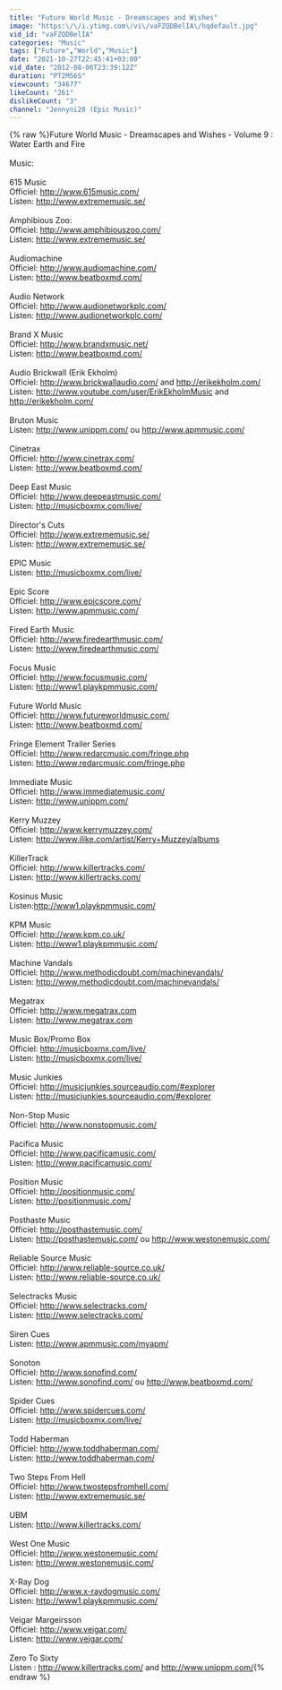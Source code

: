 ```yaml
---
title: "Future World Music - Dreamscapes and Wishes"
image: "https:\/\/i.ytimg.com\/vi\/vaFZQDBelIA\/hqdefault.jpg"
vid_id: "vaFZQDBelIA"
categories: "Music"
tags: ["Future","World","Music"]
date: "2021-10-27T22:45:41+03:00"
vid_date: "2012-08-06T23:39:12Z"
duration: "PT2M56S"
viewcount: "34677"
likeCount: "261"
dislikeCount: "3"
channel: "Jennyni20 (Epic Music)"
---
```

{% raw %}Future World Music - Dreamscapes and Wishes - Volume 9 : Water Earth and Fire<br /><br />Music:<br /><br />615 Music<br />Officiel: <a rel="nofollow" target="blank" href="http://www.615music.com/">http://www.615music.com/</a><br />Listen: <a rel="nofollow" target="blank" href="http://www.extrememusic.se/">http://www.extrememusic.se/</a><br /><br />Amphibious Zoo:<br />Officiel: <a rel="nofollow" target="blank" href="http://www.amphibiouszoo.com/">http://www.amphibiouszoo.com/</a><br />Listen: <a rel="nofollow" target="blank" href="http://www.extrememusic.se/">http://www.extrememusic.se/</a><br /><br />Audiomachine<br />Officiel: <a rel="nofollow" target="blank" href="http://www.audiomachine.com/">http://www.audiomachine.com/</a><br />Listen: <a rel="nofollow" target="blank" href="http://www.beatboxmd.com/">http://www.beatboxmd.com/</a><br /><br />Audio Network<br />Officiel: <a rel="nofollow" target="blank" href="http://www.audionetworkplc.com/">http://www.audionetworkplc.com/</a><br />Listen: <a rel="nofollow" target="blank" href="http://www.audionetworkplc.com/">http://www.audionetworkplc.com/</a><br /><br />Brand X Music<br />Officiel: <a rel="nofollow" target="blank" href="http://www.brandxmusic.net/">http://www.brandxmusic.net/</a><br />Listen: <a rel="nofollow" target="blank" href="http://www.beatboxmd.com/">http://www.beatboxmd.com/</a><br /><br />Audio Brickwall (Erik Ekholm)<br />Officiel: <a rel="nofollow" target="blank" href="http://www.brickwallaudio.com/">http://www.brickwallaudio.com/</a> and <a rel="nofollow" target="blank" href="http://erikekholm.com/">http://erikekholm.com/</a><br />Listen: <a rel="nofollow" target="blank" href="http://www.youtube.com/user/ErikEkholmMusic">http://www.youtube.com/user/ErikEkholmMusic</a> and <a rel="nofollow" target="blank" href="http://erikekholm.com/">http://erikekholm.com/</a><br /><br />Bruton Music<br />Listen: <a rel="nofollow" target="blank" href="http://www.unippm.com/">http://www.unippm.com/</a> ou <a rel="nofollow" target="blank" href="http://www.apmmusic.com/">http://www.apmmusic.com/</a><br /><br />Cinetrax<br />Officiel: <a rel="nofollow" target="blank" href="http://www.cinetrax.com/">http://www.cinetrax.com/</a><br />Listen: <a rel="nofollow" target="blank" href="http://www.beatboxmd.com/">http://www.beatboxmd.com/</a><br /><br />Deep East Music<br />Officiel: <a rel="nofollow" target="blank" href="http://www.deepeastmusic.com/">http://www.deepeastmusic.com/</a><br />Listen: <a rel="nofollow" target="blank" href="http://musicboxmx.com/live/">http://musicboxmx.com/live/</a><br /><br />Director's Cuts<br />Officiel: <a rel="nofollow" target="blank" href="http://www.extrememusic.se/">http://www.extrememusic.se/</a><br />Listen: <a rel="nofollow" target="blank" href="http://www.extrememusic.se/">http://www.extrememusic.se/</a><br /><br />EPIC Music<br />Listen: <a rel="nofollow" target="blank" href="http://musicboxmx.com/live/">http://musicboxmx.com/live/</a><br /><br />Epic Score<br />Officiel: <a rel="nofollow" target="blank" href="http://www.epicscore.com/">http://www.epicscore.com/</a><br />Listen: <a rel="nofollow" target="blank" href="http://www.apmmusic.com/">http://www.apmmusic.com/</a><br /><br />Fired Earth Music<br />Officiel: <a rel="nofollow" target="blank" href="http://www.firedearthmusic.com/">http://www.firedearthmusic.com/</a><br />Listen: <a rel="nofollow" target="blank" href="http://www.firedearthmusic.com/">http://www.firedearthmusic.com/</a><br /><br />Focus Music<br />Officiel: <a rel="nofollow" target="blank" href="http://www.focusmusic.com/">http://www.focusmusic.com/</a><br />Listen: <a rel="nofollow" target="blank" href="http://www1.playkpmmusic.com/">http://www1.playkpmmusic.com/</a><br /><br />Future World Music<br />Officiel: <a rel="nofollow" target="blank" href="http://www.futureworldmusic.com/">http://www.futureworldmusic.com/</a><br />Listen: <a rel="nofollow" target="blank" href="http://www.beatboxmd.com/">http://www.beatboxmd.com/</a><br /><br />Fringe Element Trailer Series<br />Officiel: <a rel="nofollow" target="blank" href="http://www.redarcmusic.com/fringe.php">http://www.redarcmusic.com/fringe.php</a><br />Listen: <a rel="nofollow" target="blank" href="http://www.redarcmusic.com/fringe.php">http://www.redarcmusic.com/fringe.php</a><br /><br />Immediate Music<br />Officiel: <a rel="nofollow" target="blank" href="http://www.immediatemusic.com/">http://www.immediatemusic.com/</a><br />Listen: <a rel="nofollow" target="blank" href="http://www.unippm.com/">http://www.unippm.com/</a><br /><br />Kerry Muzzey<br />Officiel: <a rel="nofollow" target="blank" href="http://www.kerrymuzzey.com/">http://www.kerrymuzzey.com/</a><br />Listen: <a rel="nofollow" target="blank" href="http://www.ilike.com/artist/Kerry+Muzzey/albums">http://www.ilike.com/artist/Kerry+Muzzey/albums</a><br /><br />KillerTrack<br />Officiel: <a rel="nofollow" target="blank" href="http://www.killertracks.com/">http://www.killertracks.com/</a><br />Listen: <a rel="nofollow" target="blank" href="http://www.killertracks.com/">http://www.killertracks.com/</a><br /><br />Kosinus Music <br />Listen:<a rel="nofollow" target="blank" href="http://www1.playkpmmusic.com/">http://www1.playkpmmusic.com/</a><br /><br />KPM Music<br />Officiel: <a rel="nofollow" target="blank" href="http://www.kpm.co.uk/">http://www.kpm.co.uk/</a><br />Listen: <a rel="nofollow" target="blank" href="http://www1.playkpmmusic.com/">http://www1.playkpmmusic.com/</a><br /><br />Machine Vandals <br />Officiel: <a rel="nofollow" target="blank" href="http://www.methodicdoubt.com/machinevandals/">http://www.methodicdoubt.com/machinevandals/</a><br />Listen: <a rel="nofollow" target="blank" href="http://www.methodicdoubt.com/machinevandals/">http://www.methodicdoubt.com/machinevandals/</a><br /><br />Megatrax<br />Officiel: <a rel="nofollow" target="blank" href="http://www.megatrax.com">http://www.megatrax.com</a><br />Listen: <a rel="nofollow" target="blank" href="http://www.megatrax.com">http://www.megatrax.com</a><br /><br />Music Box/Promo Box<br />Officiel: <a rel="nofollow" target="blank" href="http://musicboxmx.com/live/">http://musicboxmx.com/live/</a><br />Listen: <a rel="nofollow" target="blank" href="http://musicboxmx.com/live/">http://musicboxmx.com/live/</a><br /><br />Music Junkies<br />Officiel: <a rel="nofollow" target="blank" href="http://musicjunkies.sourceaudio.com/#explorer">http://musicjunkies.sourceaudio.com/#explorer</a><br />Listen:  <a rel="nofollow" target="blank" href="http://musicjunkies.sourceaudio.com/#explorer">http://musicjunkies.sourceaudio.com/#explorer</a><br /><br />Non-Stop Music<br />Officiel: <a rel="nofollow" target="blank" href="http://www.nonstopmusic.com/">http://www.nonstopmusic.com/</a><br /><br />Pacifica Music<br />Officiel: <a rel="nofollow" target="blank" href="http://www.pacificamusic.com/">http://www.pacificamusic.com/</a><br />Listen: <a rel="nofollow" target="blank" href="http://www.pacificamusic.com/">http://www.pacificamusic.com/</a><br /><br />Position Music<br />Officiel: <a rel="nofollow" target="blank" href="http://positionmusic.com/">http://positionmusic.com/</a><br />Listen: <a rel="nofollow" target="blank" href="http://positionmusic.com/">http://positionmusic.com/</a><br /><br />Posthaste Music<br />Officiel: <a rel="nofollow" target="blank" href="http://posthastemusic.com/">http://posthastemusic.com/</a><br />Listen: <a rel="nofollow" target="blank" href="http://posthastemusic.com/">http://posthastemusic.com/</a> ou <a rel="nofollow" target="blank" href="http://www.westonemusic.com/">http://www.westonemusic.com/</a><br /><br />Reliable Source Music<br />Officiel: <a rel="nofollow" target="blank" href="http://www.reliable-source.co.uk/">http://www.reliable-source.co.uk/</a><br />Listen: <a rel="nofollow" target="blank" href="http://www.reliable-source.co.uk/">http://www.reliable-source.co.uk/</a><br /><br />Selectracks Music<br />Officiel: <a rel="nofollow" target="blank" href="http://www.selectracks.com/">http://www.selectracks.com/</a><br />Listen: <a rel="nofollow" target="blank" href="http://www.selectracks.com/">http://www.selectracks.com/</a><br /><br />Siren Cues<br />Listen: <a rel="nofollow" target="blank" href="http://www.apmmusic.com/myapm/">http://www.apmmusic.com/myapm/</a><br /><br />Sonoton<br />Officiel: <a rel="nofollow" target="blank" href="http://www.sonofind.com/">http://www.sonofind.com/</a><br />Listen: <a rel="nofollow" target="blank" href="http://www.sonofind.com/">http://www.sonofind.com/</a> ou <a rel="nofollow" target="blank" href="http://www.beatboxmd.com/">http://www.beatboxmd.com/</a><br /><br />Spider Cues<br />Officiel: <a rel="nofollow" target="blank" href="http://www.spidercues.com/">http://www.spidercues.com/</a><br />Listen: <a rel="nofollow" target="blank" href="http://musicboxmx.com/live/">http://musicboxmx.com/live/</a><br /><br />Todd Haberman <br />Officiel: <a rel="nofollow" target="blank" href="http://www.toddhaberman.com/">http://www.toddhaberman.com/</a><br />Listen: <a rel="nofollow" target="blank" href="http://www.toddhaberman.com/">http://www.toddhaberman.com/</a><br /><br />Two Steps From Hell<br />Officiel: <a rel="nofollow" target="blank" href="http://www.twostepsfromhell.com/">http://www.twostepsfromhell.com/</a><br />Listen: <a rel="nofollow" target="blank" href="http://www.extrememusic.se/">http://www.extrememusic.se/</a><br /><br />UBM<br />Listen: <a rel="nofollow" target="blank" href="http://www.killertracks.com/">http://www.killertracks.com/</a><br /><br />West One Music<br />Officiel: <a rel="nofollow" target="blank" href="http://www.westonemusic.com/">http://www.westonemusic.com/</a><br />Listen: <a rel="nofollow" target="blank" href="http://www.westonemusic.com/">http://www.westonemusic.com/</a><br /><br />X-Ray Dog<br />Officiel: <a rel="nofollow" target="blank" href="http://www.x-raydogmusic.com/">http://www.x-raydogmusic.com/</a><br />Listen: <a rel="nofollow" target="blank" href="http://www1.playkpmmusic.com/">http://www1.playkpmmusic.com/</a><br /><br />Veigar Margeirsson<br />Officiel: <a rel="nofollow" target="blank" href="http://www.veigar.com/">http://www.veigar.com/</a><br />Listen: <a rel="nofollow" target="blank" href="http://www.veigar.com/">http://www.veigar.com/</a><br /><br />Zero To Sixty<br />Listen : <a rel="nofollow" target="blank" href="http://www.killertracks.com/">http://www.killertracks.com/</a> and <a rel="nofollow" target="blank" href="http://www.unippm.com/">http://www.unippm.com/</a>{% endraw %}
